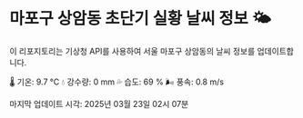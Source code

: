 
# 마포구 상암동 초단기 실황 날씨 정보 🌤️

이 리포지토리는 기상청 API를 사용하여 서울 마포구 상암동의 날씨 정보를 업데이트합니다. 

🌡️ 기온: 9.7 ℃
💧 강수량: 0 mm
💦 습도: 69 %
🌬️ 풍속: 0.8 m/s

마지막 업데이트 시각: 2025년 03월 23일 02시 07분    
